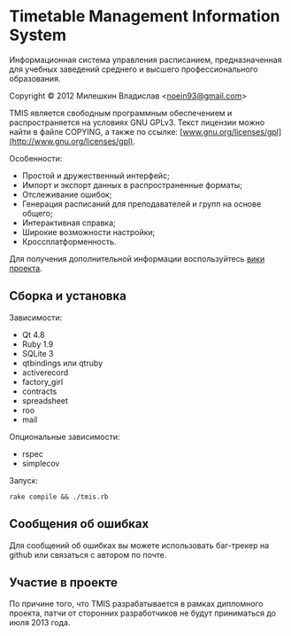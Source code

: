 # Timetable Management Information System

Информационная система управления расписанием, предназначенная для учебных заведений среднего и высшего профессионального образования.

Copyright © 2012 Милешкин Владислав &#60;noein93@gmail.com&#62;

TMIS является свободным программным обеспечением и распространяется на условиях GNU GPLv3. Текст лицензии можно найти в файле COPYING, а также по ссылке: [www.gnu.org/licenses/gpl](http://www.gnu.org/licenses/gpl).

Особенности:
* Простой и дружественный интерфейс;
* Импорт и экспорт данных в распространенные форматы;
* Отслеживание ошибок;
* Генерация расписаний для преподавателей и групп на основе общего;
* Интерактивная справка;
* Широкие возможности настройки;
* Кроссплатформенность.

Для получения дополнительной информации воспользуйтесь [вики проекта](https://github.com/Noein/TMIS/wiki).

## Сборка и установка
Зависимости:
* Qt 4.8
* Ruby 1.9
* SQLite 3
* qtbindings или qtruby
* activerecord
* factory_girl
* contracts
* spreadsheet
* roo
* mail

Опциональные зависимости:
* rspec
* simplecov

Запуск:

    rake compile && ./tmis.rb

## Сообщения об ошибках
Для сообщений об ошибках вы можете использовать баг-трекер на github или связаться с автором по почте.

## Участие в проекте
По причине того, что TMIS разрабатывается в рамках дипломного проекта, патчи от сторонних разработчиков не будут приниматься до июля 2013 года.
